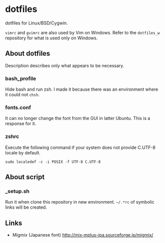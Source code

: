 dotfiles
========
dotfiles for Linux/BSD/Cygwin.

`vimrc` and `gvimrc` are also used by Vim on Windows.
Refer to the `dotfiles_w` repository for what is used only on Windows.

About dotfiles
--------------
Description describes only what appears to be necessary.

### bash_profile
Hide bash and run zsh.
I made it because there was an environment where it could not `chsh`.

### fonts.conf
It can no longer change the font from the GUI in latter Ubuntu.
This is a response for it.

### zshrc
Execute the following command if your system does not provide C.UTF-8 locale by default.

```
sudo localedef -c -i POSIX -f UTF-8 C.UTF-8
```

About script
------------

### _setup.sh
Run it when clone this repository in new environment.
`~/.*rc` of symbolic links will be created.

Links
-----
- Migmix (Japanese font) http://mix-mplus-ipa.sourceforge.jp/migmix/

